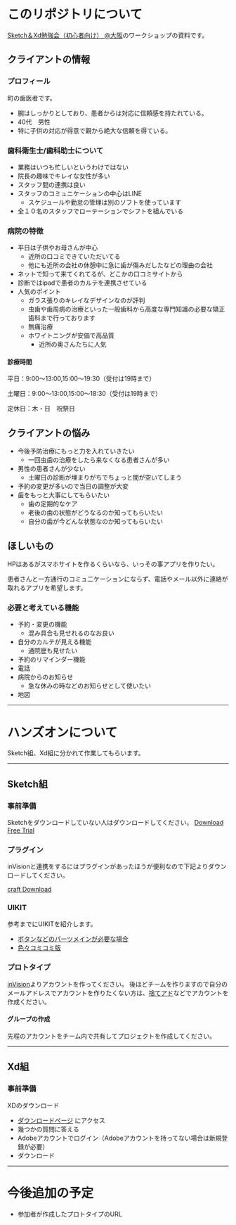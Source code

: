 # このリポジトリについて

[Sketch＆Xd勉強会（初心者向け） @大阪](https://meetinz.connpass.com/event/48111/)のワークショップの資料です。

## クライアントの情報

### プロフィール
町の歯医者です。
- 腕はしっかりとしており、患者からは対応に信頼感を持たれている。
- 40代　男性
-  特に子供の対応が得意で親から絶大な信頼を得ている。

### 歯科衛生士/歯科助士について
- 業務はいつも忙しいというわけではない
- 院長の趣味でキレイな女性が多い
- スタッフ間の連携は良い
- スタッフのコミュニケーションの中心はLINE
  - スケジュールや勤怠の管理は別のソフトを使っています
- 全１０名のスタッフでローテーションでシフトを組んでいる

### 病院の特徴
- 平日は子供やお母さんが中心
  - 近所の口コミできていただいてる
  - 他にも近所の会社の休憩中に急に歯が傷みだしたなどの理由の会社
- ネットで知って来てくれてるが、どこかの口コミサイトから
- 診断ではipadで患者のカルテを連携させている
- 人気のポイント
  - ガラス張りのキレイなデザインなのが評判
  - 虫歯や歯周病の治療といった一般歯科から高度な専門知識の必要な矯正歯科まで行っております
  - 無痛治療
  - ホワイトニングが安価で高品質
    - 近所の奥さんたちに人気

#### 診療時間
平日：9:00〜13:00,15:00〜19:30（受付は19時まで）

土曜日：9:00〜13:00,15:00〜18:30（受付は19時まで）

定休日：木・日　祝祭日
 

## クライアントの悩み
- 今後予防治療にもっと力を入れていきたい
  - 一回虫歯の治療をしたら来なくなる患者さんが多い
- 男性の患者さんが少ない
  - 土曜日の診断が埋まりがちでちょっと間が空いてしまう
- 予約の変更が多いので当日の調整が大変
- 歯をもっと大事にしてもらいたい
  - 歯の定期的なケア
  - 老後の歯の状態がどうなるのか知ってもらいたい
  - 自分の歯が今どんな状態なのか知ってもらいたい


## ほしいもの
HPはあるがスマホサイトを作るくらいなら、いっその事アプリを作りたい。

患者さんと一方通行のコミュ二ケーションにならず、電話やメール以外に連絡が取れるアプリを希望します。

### 必要と考えている機能
- 予約・変更の機能
  - 混み具合も見せれるのなお良い
- 自分のカルテが見える機能
  - 通院歴も見せたい
- 予約のリマインダー機能
- 電話
- 病院からのお知らせ
  - 急な休みの時などのお知らせとして使いたい
- 地図

---
# ハンズオンについて

Sketch組、Xd組に分かれて作業してもらいます。

---
## Sketch組

### 事前準備
Sketchをダウンロードしていない人はダウンロードしてください。
[Download Free Trial](https://www.sketchapp.com/)

### プラグイン
inVisionと連携をするにはプラグインがあったほうが便利なので下記よりダウンロードしてください。

[craft Download](https://www.invisionapp.com/craft)

### UIKIT
参考までにUIKITを紹介します。



- [ボタンなどのパーツメインが必要な場合](https://www.sketchappsources.com/free-source/1979-wirebase-wireframing-kit-sketch-freebie-resource.html)
- [色々コミコミ版](https://www.sketchappsources.com/free-source/1823-moon-wireframe-kit-sketch-freebie-resource.html)

### プロトタイプ
[inVision](https://projects.invisionapp.com/d/signup)よりアカウントを作ってください。
後ほどチームを作りますので自分のメールアドレスでアカウントを作りたくない方は、[捨てアド](http://sute.jp/)などでアカウントを作成ください。

#### グループの作成
先程のアカウントをチーム内で共有してプロジェクトを作成してください。

----

## Xd組

### 事前準備
XDのダウンロード

- [ダウンロードページ](https://creative.adobe.com/ja/products/download/experience-design?promoid=3X72B5HV&mv=other) にアクセス
- 幾つかの質問に答える
- Adobeアカウントでログイン（Adobeアカウントを持ってない場合は新規登録が必要）
- ダウンロード

---

# 今後追加の予定
- 参加者が作成したプロトタイプのURL




